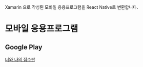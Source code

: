 Xamarin 으로 작성된 모바일 응용프로그램을 React Native로 변환합니다.

# 모바일 응용프로그램

## Google Play

[너와 나의 점수판](https://play.google.com/store/apps/details?id=kr.bbon.ScoreBoard)
